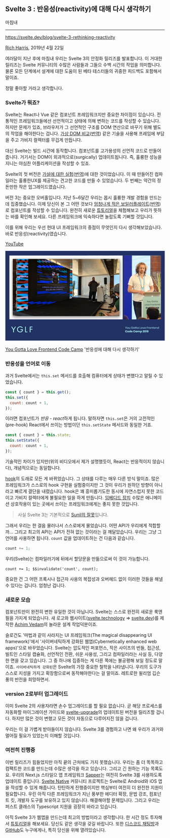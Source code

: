 ## Svelte 3 : 반응성(reactivity)에 대해 다시 생각하기

마침내

---

https://svelte.dev/blog/svelte-3-rethinking-reactivity

[Rich Harris](https://twitter.com/Rich_Harris), 2019년 4월 22일

여러달이 지난 후에 마침내 우리는 Svelte 3의 안정화 릴리즈를 발표합니다. 이 거대한 릴리즈는 Svelte 커뮤니티의 수많은 사람들과 그들으 수백 시간의 작업을 의미합니다. 물론 모든 단계에서 설계에 대한 도움이 된 베타 테스터들의 귀중한 피드백도 포함해서 말이죠.

정말 좋아할 거라고 생각합니다.

### Svelte가 뭐죠?

Svelte는 React나 Vue 같은 컴포넌트 프레임워크지만 중요한 차이점이 있습니다. 전통적인 프레임워크들에선 선언적이고 상태에 의해 변하는 코드를 작성할 수 있습니다. 하지만 문제가 있죠, 브라우저가 그 선언적인 구조를 DOM 연산으로 바꾸기 위해 별도의 작업을 해야한다는 겁니다. [가상 DOM 비교](https://svelte.dev/blog/virtual-dom-is-pure-overhead)([번역](./virtual-dom-is-pure-overhead.md)) 같은 기술을 사용해 프레임에 부담을 주고 가비지 컬렉터를 무겁게 만듭니다.

대신 Svelte는 빌드 시간에 동작합니다. 컴포넌트를 고가용성의 선언적 코드로 만들어줍니다. 거기서는 DOM이 외과적으로(surgically) 업데이트됩니다. 즉, 훌륭한 성능을 지니는 야심찬 어플리케이션을 작성할 수 있죠.

Svelte의 첫 버전은 [가설에 대한 실험](https://svelte.dev/blog/frameworks-without-the-framework)([번역](./frameworks-without-the-framework.md))에 대한 것이었습니다. 이 때 만들어진 컴파일러는 훌륭한UX를 제공하는 견고한 코드를 만들 수 있었습니다. 두 번째는 약간의 정돈만한 작은 업그레이드였습니다.

버전 3는 중요한 오버홀입니다. 지난 5~6달간 우리는 몹시 훌륭한 개발 경험을 만드는데 집중했습니다. 이제 당신이 본 그 어떤 것보다 [엄청나게 적은 보일러플레이트](https://svelte.dev/blog/write-less-code)([번역](./write-less-code.md))로 컴포넌트를 작성할 수 있습니다. 완전히 새로운 [튜토리얼](https://svelte.dev/tutorial/basics)을 체험해보고 우리가 뜻하는 바를 확인해 보세요. 다른 프레임워크에 익숙하다면 놀랍도록 기뻐할 것입니다.

이를 위해 우리는 우선 현대 UI 프레임워크의 중점이 무엇인지 다시 생각해보았습니다. 바로 반응성(reactivity)였습니다.

[YouTube](https://youtu.be/AdNJ3fydeao)

![You Gotta Love Frontend Code Camp](./images/yglfcc.png)

[You Gotta Love Frontend Code Camp](https://www.israel.yglfconf.com/) '반응성에 대해 다시 생각하기'

### 반응성을 언어로 이동

과거 Svelte에서는 `this.set` 메서드를 호출해 컴퓨터에게 상태가 변했다고 알릴 수 있었습니다.

```js
const { count } = this.get();
this.set({
  count: count + 1,
});
```

이러면 컴포넌트가 *반응 - react*하게 됩니다. 말하자면 `this.set`은 거의 고전적인(pre-hook) React에서 쓰이는 방법이던 `this.setState` 메서드와 동일한 거죠.

```js
const { count } = this.state;
this.setState({
  count: count + 1,
});
```

기술적인 차이가 있지만(위의 비디오에서 제가 설명했듯이, React는 반응적이지 않습니다), 개념적으로는 동일합니다.

[hook](https://reactjs.org/docs/hooks-intro.html)의 도래로 모든 게 바뀌었습니다. 그 상태를 다루는 매우 다른 방식 말이죠. 많은 프레임워크가 스스로의 hook 구현을 실험중이지만 그 것이 우리가 원하던 방향이 아니라고 빠르게 결단을 내렸습니다. hook은 꽤 흥미롭기도한 동시에 자연스럽지 못한 코드이고 가비지 컬렉터에게 불필요한 일을 하게 만듭니다. [임베디드 장치](https://mobile.twitter.com/sveltejs/status/1088500539640418304) 수많은 애니메이션 상호작용이 있는 곳에서 쓰이는 프레임워크에게는 좋지 못한 것입니다.

> 사실 Svelte 3는 기본적으로 [Sunil의 잘못](https://twitter.com/threepointone/status/1057179801109311488)입니다.

그래서 우리는 한 걸음 물러나서 스스로에게 물었습니다. 어떤 API가 우리에게 적합할까... 그리고 최고의 API는 API가 전혀 없는 것이라는 걸 깨달았습니다. 우리는 그냥 그 언어를 사용하면 됩니다. `count` 값을 업데이트하는 건 다음과 같습니다.

```js
count += 1;
```

우리(Svelte)는 컴파일러기에 뒤에서 할당문을 만듦으로써 이 것이 가능합니다.

```
count += 1; $$invalidate('count', count);
```

중요한 건 그 어떤 프록시나 접근자 사용의 복잡성과 오버헤드 없이 이러한 것들을 해낼 수 있다는 겁니다. 엄청난 겁니다.

### 새로운 모습

컴포넌트만이 완전히 변한 유일한 것이 아닙니다. Svelte는 스스로 완전히 새로운 룩앤필을 가지게 되었습니다. 새 로고와 웹사이트([svelte.technology](https://svelte.technology/) => [svelte.dev](https://svelte.dev/))를 제작한 [Achim Vedam](https://vedam.de/)의 놀라운 설계 작업덕분이죠.

슬로건도 '마법과 같이 사라지는 UI 프레임워크(The magical disappearing UI framework)'에서 '사이버네틱하게 강화된 웹앱(Cybernetically enhanced web apps)'으로 바꾸었습니다. Svelte는 압도적인 퍼포먼스, 작은 사이즈의 번들, 접근성, 빌트인 스타일 캡슐화, 선언적인 전환, 쉬운 사용성, 그리고 컴파일러라는 사실 등, 다양한 면을 갖고 있습니다. 그 중 하나에 집중하는 게 다른 쪽에는 불공평해 보일 정도로 말이죠. `사이버네틱하게 강화된`은 Svelte의 가장 중요한 철학을 나타냅니다. 우리의 도구가 스스로 지성을 가지고 확장함으로써 동작해야한다는 걸 말이죠. 레트로한 윌리엄 깁슨 풍의 반전을 희망하면서.

### version 2로부터 업그레이드

이미 Svelte 2의 사용자라면 손수 업그레이드를 할 필요 없습니다. 곧 해당 프로세스를 자동화할 마이그레이션 가이드와 [svelte-upgrade](https://github.com/sveltejs/svelte-upgrade)의 업데이트된 버전을 릴리즈할 겁니다. 하지만 많은 것이 변했고 모든 것이 자동으로 다루어지진 않을 겁니다.

우리는 이 걸 가볍게 받아들이지 않습니다. Svelte 3를 경험하고 나면 왜 우리가 과거와 멀어질 필요가 있었는지 이해할 것입니다.

### 여전히 진행중

이번 릴리즈가 힘들었지만 아직 끝의 근처에도 가지 못했습니다. 우리는 좀 더 똑똑하고 컴팩트한 코드를 만드는데 수많은 생각을 하고 있습니다. 그리고 긴 원하는 기능 목록도요. 우리의 Next.js 스타일으 앱 프레임워크 [Sapper](https://sapper.svelte.dev/)는 여전히 Svelte 3를 사용하도록 업데이트 중입니다. [Svelte Native](https://svelte-native.technology/) 커뮤니티 프로젝트는 Svelte로 Android와 iOS 앱을 작성할 수 있게 해줍니다. 탄탄하게 진행중이지만 핵심부터 여전히 더 완전한 지원이 필요합니다. 우린 아직 다른 프레임워크가 지닌 풍부한 에디터 확장, 문법 강조, 컴포넌트 킷, 개발자 도구를 보유하고 있지 않습니다. 해결해야할 문제입니다. 그리고 우리는 퍼스트 클래스의 Typescript 지원을 굉장히 바라고 있습니다.

아직 Svelte 3가 웹앱을 만드는데 최고의 방법이라고 생각합니다. 한 시간 정도 투자해서 [튜토리얼](https://svelte.dev/tutorial)을 해보세요. 당신도 같은 생각을 갖길 바랍니다. 또한 [디스코드 채팅방](https://svelte.dev/chat)과 [GitHub](https://github.com/sveltejs/svelte)도 누구에게나, 특히 당신을 위해 열려있습니다.
